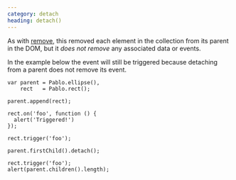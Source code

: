 ```yaml
---
category: detach
heading: detach()
---
```


As with [remove][remove], this removed each element in the collection from its parent in the DOM, but it _does not remove_ any associated  data or events.

In the example below the event will still be triggered because detaching from a parent does not remove its event.

    var parent = Pablo.ellipse(),
        rect   = Pablo.rect();

    parent.append(rect);

    rect.on('foo', function () {
      alert('Triggered!')
    });

    rect.trigger('foo');

    parent.firstChild().detach();

    rect.trigger('foo');
    alert(parent.children().length);

[remove]: /api/remove/